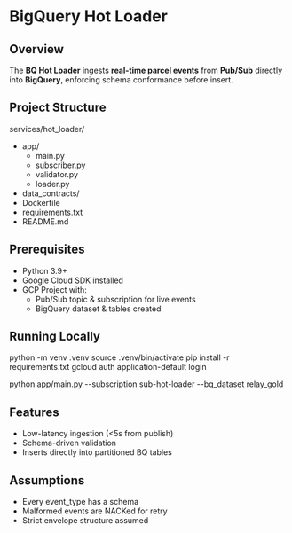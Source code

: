 
# BigQuery Hot Loader

## Overview
The **BQ Hot Loader** ingests **real-time parcel events** from **Pub/Sub** directly into **BigQuery**, enforcing schema conformance before insert.

## Project Structure
services/hot_loader/
- app/
  - main.py             
  - subscriber.py      
  - validator.py         
  - loader.py          
- data_contracts/
- Dockerfile
- requirements.txt
- README.md

## Prerequisites
- Python 3.9+
- Google Cloud SDK installed
- GCP Project with:
  - Pub/Sub topic & subscription for live events
  - BigQuery dataset & tables created

## Running Locally
python -m venv .venv
source .venv/bin/activate
pip install -r requirements.txt
gcloud auth application-default login

python app/main.py --subscription sub-hot-loader --bq_dataset relay_gold

## Features
- Low-latency ingestion (<5s from publish)
- Schema-driven validation
- Inserts directly into partitioned BQ tables

## Assumptions
- Every event_type has a schema
- Malformed events are NACKed for retry
- Strict envelope structure assumed
